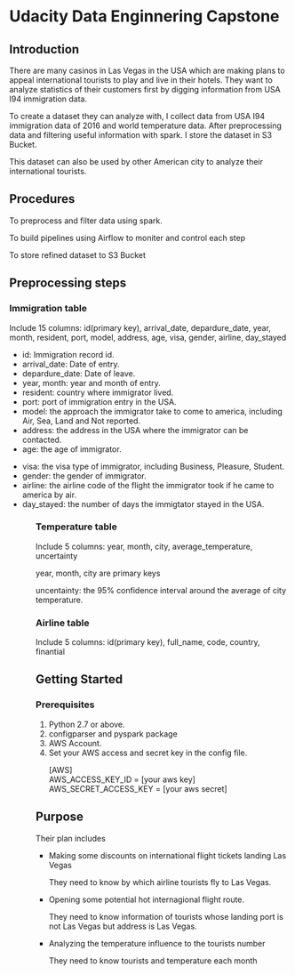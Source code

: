 <h1>Udacity Data Enginnering Capstone</h1>

<h2>Introduction</h2>
<p>There are many casinos in Las Vegas in the USA which are making plans to appeal international tourists to play and live in their hotels. They want to analyze statistics of their customers first by digging information from USA I94 immigration data.</p>

<p>To create a dataset they can analyze with, I collect data from USA I94 immigration data of 2016 and world temperature data. After preprocessing data and filtering useful information with spark. I store the dataset in S3 Bucket.</p>

<p>This dataset can also be used by other American city to analyze their international tourists.</p>

  
<h2>Procedures</h2>
  <p>To preprocess and filter data using spark.</p>
  <p>To build pipelines using Airflow to moniter and control each step</p>
  <p>To store refined dataset to S3 Bucket</p>
  
<h2>Preprocessing steps</h2>
  <h3>Immigration table</h3>
    <p>Include 15 columns: id(primary key), arrival_date, depardure_date, year, month, resident, port, model, address, age, visa, gender, airline, day_stayed</p>
    <ul>
      <li>id: Immigration record id.</li>
      <li>arrival_date: Date of entry.</li> 
      <li>depardure_date: Date of leave.</li>
      <li>year, month: year and month of entry.</li>
      <li>resident: country where immigrator lived.</li> 
      <li>port: port of immigration entry in the USA.</li>
      <li>model: the approach the immigrator take to come to america, including Air, Sea, Land and Not reported.</li>
      <li>address: the address in the USA where the immigrator can be contacted.</li>
      <li>age: the age of immigrator.</p>
      <li>visa: the visa type of immigrator, including Business, Pleasure, Student.</li>
      <li>gender: the gender of immigrator.</li>
      <li>airline: the airline code of the flight the immigrator took if he came to america by air.</li>
      <li>day_stayed: the number of days the immigtator stayed in the USA.</li>
    <ul>
    
  <h3>Temperature table</h3>
    <p>Include 5 columns: year, month, city, average_temperature,	uncertainty</p>	
    <p>year, month, city are primary keys</p>
    <p>uncentainty: the 95% confidence interval around the average of city temperature.</p>
    
  <h3>Airline table</h3>
    <p>Include 5 columns: id(primary key), full_name, code, country, finantial</p>


  
  
<h2>Getting Started</h2>


<h3>Prerequisites</h3>
<ol>
    <li>Python 2.7 or above.</li>
    <li>configparser and pyspark package</li>
    <li>AWS Account.</li>
    <li>Set your AWS access and secret key in the config file.</li>
    <p>[AWS]<br/>
    AWS_ACCESS_KEY_ID = [your aws key]<br/>
    AWS_SECRET_ACCESS_KEY = [your aws secret]</p>
</ol>

<h2>Purpose</h2>

<p>Their plan includes</p>
  <ul>
    <li>Making some discounts on international flight tickets landing Las Vegas</li>
      <p>They need to know by which airline tourists fly to Las Vegas.</p>
    <li>Opening some potential hot internagional flight route.</li>
      <p>They need to know information of tourists whose landing port is not Las Vegas but address is Las Vegas.</p>
    <li>Analyzing the temperature influence to the tourists number</li>
      <p>They need to know tourists and temperature each month</p>
  </ul>
